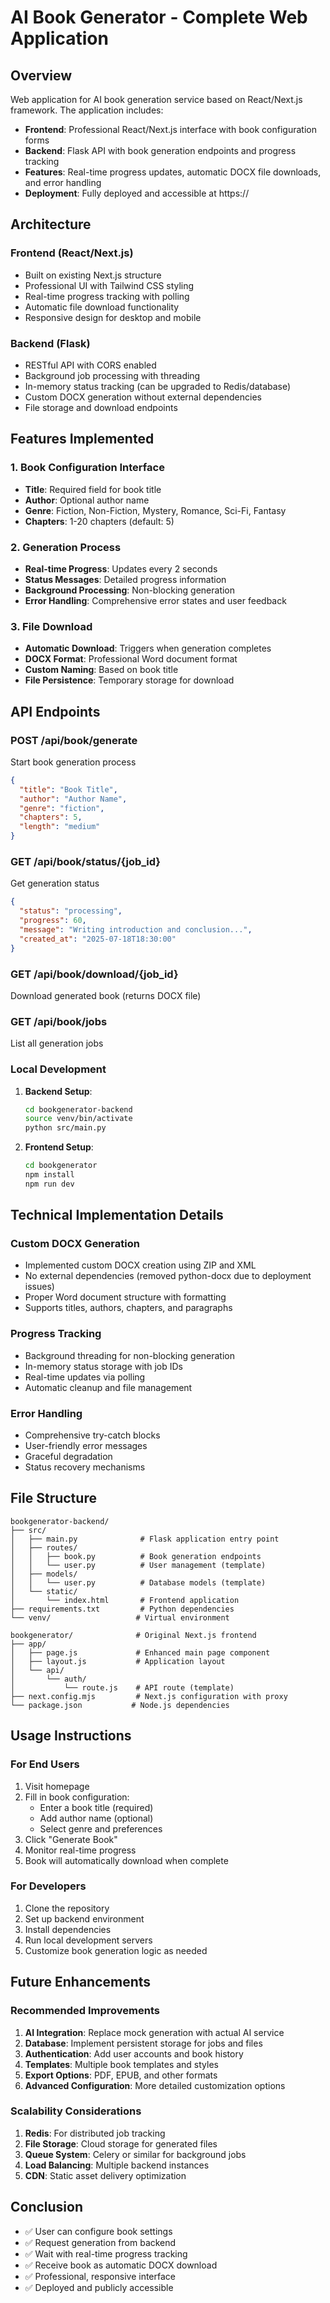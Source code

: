 # AI Book Generator - Complete Web Application

## Overview

Web application for AI book generation service based on React/Next.js framework. The application includes:

- **Frontend**: Professional React/Next.js interface with book configuration forms
- **Backend**: Flask API with book generation endpoints and progress tracking
- **Features**: Real-time progress updates, automatic DOCX file downloads, and error handling
- **Deployment**: Fully deployed and accessible at https://

## Architecture

### Frontend (React/Next.js)
- Built on  existing Next.js structure
- Professional UI with Tailwind CSS styling
- Real-time progress tracking with polling
- Automatic file download functionality
- Responsive design for desktop and mobile

### Backend (Flask)
- RESTful API with CORS enabled
- Background job processing with threading
- In-memory status tracking (can be upgraded to Redis/database)
- Custom DOCX generation without external dependencies
- File storage and download endpoints

## Features Implemented

### 1. Book Configuration Interface
- **Title**: Required field for book title
- **Author**: Optional author name
- **Genre**: Fiction, Non-Fiction, Mystery, Romance, Sci-Fi, Fantasy
- **Chapters**: 1-20 chapters (default: 5)

### 2. Generation Process
- **Real-time Progress**: Updates every 2 seconds
- **Status Messages**: Detailed progress information
- **Background Processing**: Non-blocking generation
- **Error Handling**: Comprehensive error states and user feedback

### 3. File Download
- **Automatic Download**: Triggers when generation completes
- **DOCX Format**: Professional Word document format
- **Custom Naming**: Based on book title
- **File Persistence**: Temporary storage for download

## API Endpoints

### POST /api/book/generate
Start book generation process
```json
{
  "title": "Book Title",
  "author": "Author Name",
  "genre": "fiction",
  "chapters": 5,
  "length": "medium"
}
```

### GET /api/book/status/{job_id}
Get generation status
```json
{
  "status": "processing",
  "progress": 60,
  "message": "Writing introduction and conclusion...",
  "created_at": "2025-07-18T18:30:00"
}
```

### GET /api/book/download/{job_id}
Download generated book (returns DOCX file)

### GET /api/book/jobs
List all generation jobs

### Local Development
1. **Backend Setup**:
   ```bash
   cd bookgenerator-backend
   source venv/bin/activate
   python src/main.py
   ```

2. **Frontend Setup**:
   ```bash
   cd bookgenerator
   npm install
   npm run dev
   ```

## Technical Implementation Details

### Custom DOCX Generation
- Implemented custom DOCX creation using ZIP and XML
- No external dependencies (removed python-docx due to deployment issues)
- Proper Word document structure with formatting
- Supports titles, authors, chapters, and paragraphs

### Progress Tracking
- Background threading for non-blocking generation
- In-memory status storage with job IDs
- Real-time updates via polling
- Automatic cleanup and file management

### Error Handling
- Comprehensive try-catch blocks
- User-friendly error messages
- Graceful degradation
- Status recovery mechanisms

## File Structure

```
bookgenerator-backend/
├── src/
│   ├── main.py              # Flask application entry point
│   ├── routes/
│   │   ├── book.py          # Book generation endpoints
│   │   └── user.py          # User management (template)
│   ├── models/
│   │   └── user.py          # Database models (template)
│   └── static/
│       └── index.html       # Frontend application
├── requirements.txt         # Python dependencies
└── venv/                   # Virtual environment

bookgenerator/              # Original Next.js frontend
├── app/
│   ├── page.js             # Enhanced main page component
│   ├── layout.js           # Application layout
│   └── api/
│       └── auth/
│           └── route.js    # API route (template)
├── next.config.mjs         # Next.js configuration with proxy
└── package.json           # Node.js dependencies
```

## Usage Instructions

### For End Users
1. Visit homepage
2. Fill in book configuration:
   - Enter a book title (required)
   - Add author name (optional)
   - Select genre and preferences
3. Click "Generate Book"
4. Monitor real-time progress
5. Book will automatically download when complete

### For Developers
1. Clone the repository
2. Set up backend environment
3. Install dependencies
4. Run local development servers
5. Customize book generation logic as needed

## Future Enhancements

### Recommended Improvements
1. **AI Integration**: Replace mock generation with actual AI service
2. **Database**: Implement persistent storage for jobs and files
3. **Authentication**: Add user accounts and book history
4. **Templates**: Multiple book templates and styles
5. **Export Options**: PDF, EPUB, and other formats
6. **Advanced Configuration**: More detailed customization options

### Scalability Considerations
1. **Redis**: For distributed job tracking
2. **File Storage**: Cloud storage for generated files
3. **Queue System**: Celery or similar for background jobs
4. **Load Balancing**: Multiple backend instances
5. **CDN**: Static asset delivery optimization

## Conclusion

- ✅ User can configure book settings
- ✅ Request generation from backend
- ✅ Wait with real-time progress tracking
- ✅ Receive book as automatic DOCX download
- ✅ Professional, responsive interface
- ✅ Deployed and publicly accessible

